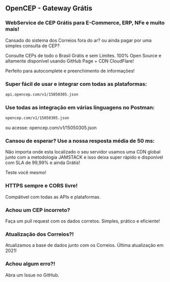 ## OpenCEP - Gateway Grátis
###  WebService de CEP Grátis para E-Commerce, ERP, NFe e muito mais!

Cansado do sistema dos Correios fora do ar? ou ainda pagar por uma simples consulta de CEP?

Consulte CEPs de todo o Brasil Grátis e sem Limites.
100% Open Source e altamente disponível usando GitHub Page + CDN CloudFlare!

Perfeito para autocomplete e preenchimento de informações!

### Super fácil de usar e integrar com todas as plataformas:

```markdown
api.opencep.com/v1/15050305.json
```

### Use todas as integração em várias linguagens no Postman:

```markdown
opencep.com/v1/15050305.json
```
ou acesse: opencep.com/v1/15050305.json

### Cansou de esperar? Use a nossa resposta média de 50 ms:

Não importa onde esta localizado o seu servidor usamos uma CDN global junto com a metodologia
JAMSTACK e isso deixa super rápido e disponível com SLA de 99,99% e ainda Grátis!

Teste você mesmo!

### HTTPS sempre e CORS livre!

Compátivel com todas as APIs e plataformas.

### Achou um CEP incorreto?

Faça um pull request com os dados corretos. Simples, prático e eficiente!

### Atualização dos Correios?!

Atualizamos a base de dados junto com os Correios.
Última atualização em 2021!

### Achou algum erro?!

Abra um Issue no GitHub.
